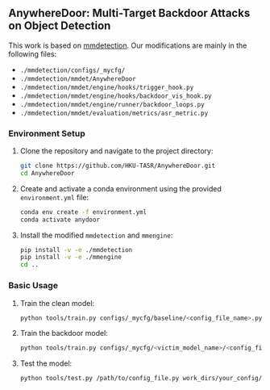 ## AnywhereDoor: Multi-Target Backdoor Attacks on Object Detection

This work is based on [mmdetection](https://github.com/open-mmlab/mmdetection). Our modifications are mainly in the following files:
- `./mmdetection/configs/_mycfg/`
- `./mmdetection/mmdet/AnywhereDoor`
- `./mmdetection/mmdet/engine/hooks/trigger_hook.py`
- `./mmdetection/mmdet/engine/hooks/backdoor_vis_hook.py`
- `./mmdetection/mmdet/engine/runner/backdoor_loops.py`
- `./mmdetection/mmdet/evaluation/metrics/asr_metric.py`

### Environment Setup

1. Clone the repository and navigate to the project directory:
    ```bash
    git clone https://github.com/HKU-TASR/AnywhereDoor.git
    cd AnywhereDoor
    ```

2. Create and activate a conda environment using the provided `environment.yml` file:
    ```bash
    conda env create -f environment.yml
    conda activate anydoor
    ```

3. Install the modified `mmdetection` and `mmengine`:
    ```bash
    pip install -v -e ./mmdetection
    pip install -v -e ./mmengine
    cd ..
    ```

### Basic Usage

1. Train the clean model:
    ```bash
    python tools/train.py configs/_mycfg/baseline/<config_file_name>.py
    ```

1. Train the backdoor model:
    ```bash
    python tools/train.py configs/_mycfg/<victim_model_name>/<config_file_name>.py
    ```

2. Test the model:
    ```bash
    python tools/test.py /path/to/config_file.py work_dirs/your_config/latest.pth
    ```
